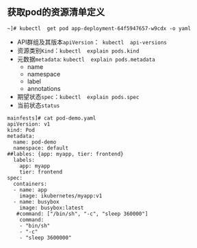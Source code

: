 ## 获取pod的资源清单定义
```
~]# kubectl  get pod app-deployment-64f5947657-w9cdx -o yaml
```
- API群组及其版本`apiVersion`：` kubectl  api-versions`
- 资源类别`Kind`：`kubectl  explain pods.kind`
- 元数据`metadata`: `kubectl  explain pods.metadata`
  - name
  - namespace
  - label
  - annotations
- 期望状态`spec`：`kubectl  explain pods.spec`
- 当前状态`status`

```
mainfests]# cat pod-demo.yaml
apiVersion: v1
kind: Pod
metadata:
  name: pod-demo
  namespace: default
##lables: {app: myapp, tier: frontend}  
  labels:
    app: myapp
    tier: frontend
spec:
  containers:
  - name: app
    image: ikubernetes/myapp:v1
  - name: busybox
    image: busybox:latest
   #command: ["/bin/sh", "-c", "sleep 360000"]
    command:
    - "bin/sh"
    - "-c"
    - "sleep 3600000"
```
